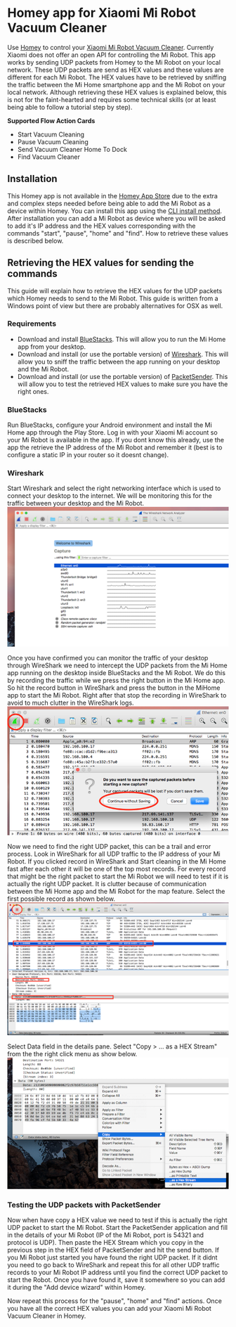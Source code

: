 # Homey app for Xiaomi Mi Robot Vacuum Cleaner
Use [Homey](https://www.athom.com/) to control your [Xiaomi Mi Robot Vacuum Cleaner](http://xiaomi-mi.com/smart-home/xiaomi-mi-robot-vacuum-cleaner-white/). Currently Xiaomi does not offer an open API for controlling the Mi Robot. This app works by sending UDP packets from Homey to the Mi Robot on your local network. These UDP packets are send as HEX values and these values are different for each Mi Robot. The HEX values have to be retrieved by sniffing the traffic between the Mi Home smartphone app and the Mi Robot on your local network. Although retrieving these HEX values is explained below, this is not for the faint-hearted and requires some technical skills (or at least being able to follow a tutorial step by step).

**Supported Flow Action Cards**
- Start Vacuum Cleaning
- Pause Vacuum Cleaning
- Send Vacuum Cleaner Home To Dock
- Find Vacuum Cleaner

## Installation
This Homey app is not available in the [Homey App Store](https://apps.athom.com/) due to the extra and complex steps needed before being able to add the Mi Robot as a device within Homey. You can install this app using the [CLI install method](https://forum.athom.com/discussion/1448/how-to-cli-install-method). After installation you can add a Mi Robot as device where you will be asked to add it's IP address and the HEX values corresponding with the commands "start", "pause", "home" and "find". How to retrieve these values is described below.

## Retrieving the HEX values for sending the commands
This guide will explain how to retrieve the HEX values for the UDP packets which Homey needs to send to the Mi Robot. This guide is written from a Windows point of view but there are probably alternatives for OSX as well.
### Requirements
- Download and install [BlueStacks](http://www.bluestacks.com/). This will allow you to run the Mi Home app from your desktop.
- Download and install (or use the portable version) of [Wireshark](https://www.wireshark.org/). This will allow you to sniff the traffic between the app running on your desktop and the Mi Robot.
- Download and install (or use the portable version) of [PacketSender](https://packetsender.com/). This will allow you to test the retrieved HEX values to make sure you have the right ones.

### BlueStacks
Run BlueStacks, configure your Android environment and install the Mi Home app through the Play Store. Log in with your Xiaomi Mi account so your Mi Robot is available in the app. If you dont know this already, use the app the retrieve the IP address of the Mi Robot and remember it (best is to configure a static IP in your router so it doesnt change).

### Wireshark
Start Wireshark and select the right networking interface which is used to connect your desktop to the internet. We will be monitoring this for the traffic between your desktop and the Mi Robot.
![WireShark Interface](/assets/readme/wireshark_interface.png?raw=true)

Once you have confirmed you can monitor the traffic of your desktop through WireShark we need to intercept the UDP packets from the Mi Home app running on the desktop inside BlueStacks and the Mi Robot. We do this by recording the traffic while we press the right button in the Mi Home app. So hit the record button in WireShark and press the button in the MiHome app to start the Mi Robot. Right after that stop the recording in WireShark to avoid to much clutter in the WireShark logs.
![WireShark Record](/assets/readme/wireshark_record.png?raw=true)

Now we need to find the right UDP packet, this can be a trail and error process. Look in WireShark for all UDP traffic to the IP address of your Mi Robot. If you clicked record in WireShark and Start cleaning in the Mi Home fast after each other it will be one of the top most records. For every record that might be the right packet to start the Mi Robot we will need to test if it is actually the right UDP packet. It is clutter because of communication between the Mi Home app and the Mi Robot for the map feature. Select the first possible record as shown below.
![WireShark Data](/assets/readme/wireshark_data.png?raw=true)

Select Data field in the details pane. Select "Copy > ... as a HEX Stream" from the the right click menu as show below.
![WireShark Copy](/assets/readme/wireshark_copy.png?raw=true)

### Testing the UDP packets with PacketSender
Now when have copy a HEX value we need to test if this is actually the right UDP packet to start the Mi Robot. Start the PacketSender application and fill in the details of your Mi Robot (IP of the Mi Robot, port is 54321 and protocol is UDP). Then paste the HEX Stream which you copy in the previous step in the HEX field of PacketSender and hit the send button. If you Mi Robot just started you have found the right UDP packet. If it didnt you need to go back to WireShark and repeat this for all other UDP traffic records to your Mi Robot IP address until you find the correct UDP packet to start the Robot. Once you have found it, save it somewhere so you can add it during the "Add device wizard" within Homey.

Now repeat this process for the "pause", "home" and "find" actions. Once you have all the correct HEX values you can add your Xiaomi Mi Robot Vacuum Cleaner in Homey.

